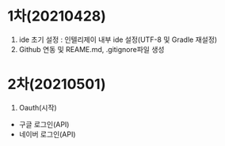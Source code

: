 # 1차(20210428)

1) ide 초기 설정 : 인텔리제이 내부 ide 설정(UTF-8 및 Gradle 재설정)
2) Github 연동 및 REAME.md, .gitignore파일 생성


# 2차(20210501)

1) Oauth(시작)
- 구글 로그인(API)
- 네이버 로그인(API)
